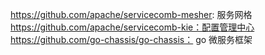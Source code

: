 https://github.com/apache/servicecomb-mesher: 服务网格
https://github.com/apache/servicecomb-kie：配置管理中心
https://github.com/go-chassis/go-chassis： go 微服务框架